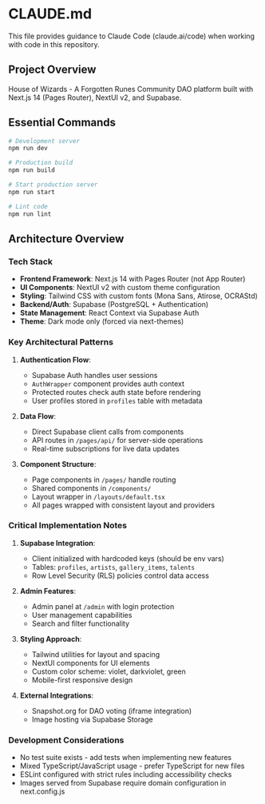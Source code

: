 # CLAUDE.md

This file provides guidance to Claude Code (claude.ai/code) when working with code in this repository.

## Project Overview

House of Wizards - A Forgotten Runes Community DAO platform built with Next.js 14 (Pages Router), NextUI v2, and Supabase.

## Essential Commands

```bash
# Development server
npm run dev

# Production build
npm run build

# Start production server  
npm run start

# Lint code
npm run lint
```

## Architecture Overview

### Tech Stack
- **Frontend Framework**: Next.js 14 with Pages Router (not App Router)
- **UI Components**: NextUI v2 with custom theme configuration
- **Styling**: Tailwind CSS with custom fonts (Mona Sans, Atirose, OCRAStd)
- **Backend/Auth**: Supabase (PostgreSQL + Authentication)
- **State Management**: React Context via Supabase Auth
- **Theme**: Dark mode only (forced via next-themes)

### Key Architectural Patterns

1. **Authentication Flow**: 
   - Supabase Auth handles user sessions
   - `AuthWrapper` component provides auth context
   - Protected routes check auth state before rendering
   - User profiles stored in `profiles` table with metadata

2. **Data Flow**:
   - Direct Supabase client calls from components
   - API routes in `/pages/api/` for server-side operations
   - Real-time subscriptions for live data updates

3. **Component Structure**:
   - Page components in `/pages/` handle routing
   - Shared components in `/components/`
   - Layout wrapper in `/layouts/default.tsx`
   - All pages wrapped with consistent layout and providers

### Critical Implementation Notes

1. **Supabase Integration**:
   - Client initialized with hardcoded keys (should be env vars)
   - Tables: `profiles`, `artists`, `gallery_items`, `talents`
   - Row Level Security (RLS) policies control data access

2. **Admin Features**:
   - Admin panel at `/admin` with login protection
   - User management capabilities
   - Search and filter functionality

3. **Styling Approach**:
   - Tailwind utilities for layout and spacing
   - NextUI components for UI elements
   - Custom color scheme: violet, darkviolet, green
   - Mobile-first responsive design

4. **External Integrations**:
   - Snapshot.org for DAO voting (iframe integration)
   - Image hosting via Supabase Storage

### Development Considerations

- No test suite exists - add tests when implementing new features
- Mixed TypeScript/JavaScript usage - prefer TypeScript for new files
- ESLint configured with strict rules including accessibility checks
- Images served from Supabase require domain configuration in next.config.js
